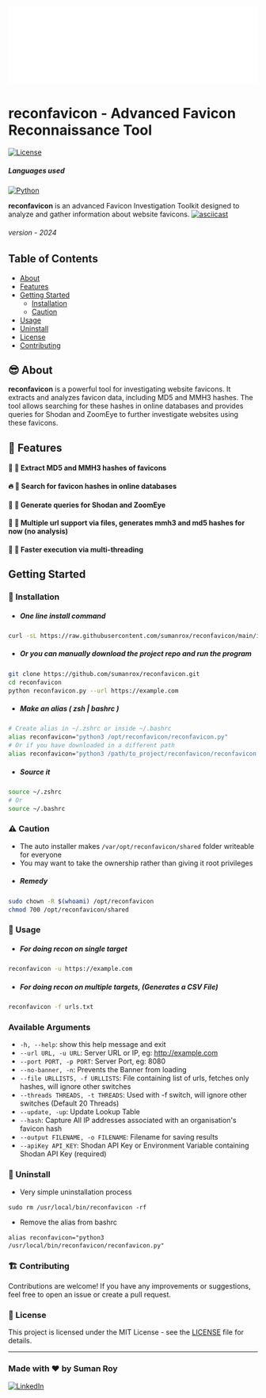 ![Banner](./images/carbon.svg)
# reconfavicon - Advanced Favicon Reconnaissance Tool
[![License](https://img.shields.io/badge/License-MIT-blue.svg)](LICENSE) 

##### Languages used
[![Python](https://img.shields.io/badge/Python-FFD43B?style=for-the-badge&logo=python&logoColor=blue)](Python) 

**reconfavicon** is an advanced Favicon Investigation Toolkit designed to analyze and gather information about website favicons.
[![asciicast](https://asciinema.org/a/630811.svg)](https://asciinema.org/a/630811)
###### version - 2024

## Table of Contents

- [About](#😎-about)
- [Features](#💯-features)
- [Getting Started](#getting-started)
  - [Installation](#🚀-installation)
  - [Caution](#⚠️-caution)
- [Usage](#📡-usage)
- [Uninstall](#🚧-uninstall)
- [License](#🪪-license)
- [Contributing](#🏗️-contributing)

## 😎 About

**reconfavicon** is a powerful tool for investigating website favicons. It extracts and analyzes favicon data, including MD5 and MMH3 hashes. The tool allows searching for these hashes in online databases and provides queries for Shodan and ZoomEye to further investigate websites using these favicons.

## 💯 Features
#### 🚀 🥵 Extract MD5 and MMH3 hashes of favicons
#### 🔥 👀 Search for favicon hashes in online databases
#### 🔐 🔑 Generate queries for Shodan and ZoomEye
#### 🥳 🎊 Multiple url support via files, generates mmh3 and md5 hashes for now (no analysis)
#### 🎉 🚀 Faster execution via multi-threading

## Getting Started


### 🚀 Installation

- ##### One line install command
```bash
curl -sL https://raw.githubusercontent.com/sumanrox/reconfavicon/main/install.sh | sudo bash
```
- ##### Or you can manually download the project repo and run the program
```bash
git clone https://github.com/sumanrox/reconfavicon.git
cd reconfavicon
python reconfavicon.py --url https://example.com
```
- ##### Make an alias ( zsh | bashrc )
```bash
# Create alias in ~/.zshrc or inside ~/.bashrc
alias reconfavicon="python3 /opt/reconfavicon/reconfavicon.py"
# Or if you have downloaded in a different path
alias reconfavicon="python3 /path/to_project/reconfavicon/reconfavicon.py"
```
- ##### Source it
```bash
source ~/.zshrc
# Or
source ~/.bashrc
```
### ⚠️ Caution
- The auto installer makes ```/var/opt/reconfavicon/shared``` folder writeable for everyone
- You may want to take the ownership rather than giving it root privileges
- ##### Remedy
```bash
sudo chown -R $(whoami) /opt/reconfavicon
chmod 700 /opt/reconfavicon/shared
```

### 📡 Usage
- ##### For doing recon on single target
```bash
reconfavicon -u https://example.com
```
- ##### For doing recon on multiple targets, (Generates a CSV File)
```bash
reconfavicon -f urls.txt
```
### Available Arguments

- `-h, --help`: show this help message and exit
- `--url URL, -u URL`: Server URL or IP, eg: http://example.com
- `--port PORT, -p PORT`: Server Port, eg: 8080
- `--no-banner, -n`: Prevents the Banner from loading
- `--file URLLISTS, -f URLLISTS`: File containing list of urls, fetches only hashes, will ignore other switches
- `--threads THREADS, -t THREADS`: Used with -f switch, will ignore other switches (Default 20 Threads)
- `--update, -up`: Update Lookup Table
- `--hash`: Capture All IP addresses associated with an organisation's favicon hash
- `--output FILENAME, -o FILENAME`: Filename for saving results
- `--apiKey API_KEY`: Shodan API Key or Environment Variable containing Shodan API Key (required)


### 🚧 Uninstall
- Very simple uninstallation process
```
sudo rm /usr/local/bin/reconfavicon -rf
```
- Remove the alias from bashrc
```
alias reconfavicon="python3 /usr/local/bin/reconfavicon/reconfavicon.py"
```
### 🏗️ Contributing
Contributions are welcome! If you have any improvements or suggestions, feel free to open an issue or create a pull request.

### 🪪 License
This project is licensed under the MIT License - see the [LICENSE](LICENSE) file for details.

---
### Made with ❤️ by Suman Roy
[![LinkedIn](https://img.shields.io/badge/LinkedIn-Connect-blue?style=flat-square&logo=linkedin)](https://www.linkedin.com/in/sumanrox/)

